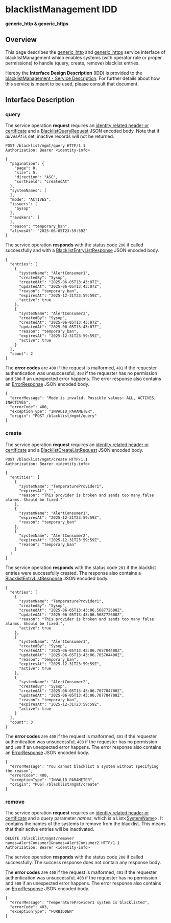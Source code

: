 # blacklistManagement IDD
**generic_http & generic_https**

## Overview

This page describes the [generic_http](../communication-profiles/generic-http-template.md) and [generic_https](../communication-profiles/generic-https-template.md) service interface of blacklistManagement which enables systems (with operator role or proper permissions) to handle (query, create, remove) blacklist entries.

Hereby the **Interface Design Description** (IDD) is provided to the [blacklistManagement - Service Description](../../assets/sd/5_0_0/blacklistManagement_sd.pdf). For further details about how this service is meant to be used, please consult that document.

## Interface Description

### query

The service operation **request** requires an [identity related header or certificate](../authentication_policy.md/#http) and a [BlacklistQueryRequest](../data-models/blacklist-query-request.md) JSON encoded body. Note that if _alivesAt_ is set, inactive records will not be returned.

```
POST /blacklist/mgmt/query HTTP/1.1
Authorization: Bearer <identity-info>

{
  "pagination": {
    "page": 0,
    "size": 5,
    "direction": "ASC",
    "sortField": "createdAt"
  },
  "systemNames": [
  ],
  "mode": "ACTIVES",
  "issuers": [
    "Sysop"
  ],
  "revokers": [
  ],
  "reason": "temporary_ban",
  "alivesAt": "2025-06-05T23:59:59Z"
}
```
The service operation **responds** with the status code `200` if called successfully and with a [BlacklistEntryListResponse](../data-models/blacklist-entry-list-response.md) JSON encoded body.

```
{
  "entries": [
    {
      "systemName": "AlertConsumer1",
      "createdBy": "Sysop",
      "createdAt": "2025-06-05T13:43:07Z",
      "updatedAt": "2025-06-05T13:43:07Z",
      "reason": "temporary_ban",
      "expiresAt": "2025-12-31T23:59:59Z",
      "active": true
    },
    {
      "systemName": "AlertConsumer2",
      "createdBy": "Sysop",
      "createdAt": "2025-06-05T13:43:07Z",
      "updatedAt": "2025-06-05T13:43:07Z",
      "reason": "temporary_ban",
      "expiresAt": "2025-12-31T23:59:59Z",
      "active": true
    }
  ],
  "count": 2
}
```
The **error codes** are `400` if the request is malformed, `401` if the requester authentication was unsuccessful, `403` if the requester has no permission and `500` if an unexpected error happens. The error response also contains an [ErrorResponse](../data-models/error-response.md) JSON encoded body.

```
{
  "errorMessage": "Mode is invalid. Possible values: ALL, ACTIVES, INACTIVES",
  "errorCode": 400,
  "exceptionType": "INVALID_PARAMETER",
  "origin": "POST /blacklist/mgmt/query"
}
```

### create

The service operation **request** requires an [identity related header or certificate](../authentication_policy.md/#http) and a [BlacklistCreateListRequest](../data-models/blacklist-create-list-request.md) JSON encoded body.

```
POST /blacklist/mgmt/create HTTP/1.1
Authorization: Bearer <identity-info>

{
  "entities": [
    {
      "systemName": "TemperatureProvider1",
      "expiresAt": "",
      "reason": "This provider is broken and sends too many false alarms. Should be fixed."
    },
    {
      "systemName": "AlertConsumer1",
      "expiresAt": "2025-12-31T23:59:59Z",
      "reason": "temporary_ban"
    },
    {
      "systemName": "AlertConsumer2",
      "expiresAt": "2025-12-31T23:59:59Z",
      "reason": "temporary_ban"
    }
  ]
}
```
The service operation **responds** with the status code `201` if the blacklist entries were successfully created. The response also contains a [BlacklistEntryListResponse](../data-models/blacklist-entry-list-response.md) JSON encoded body.

```
{
  "entries": [
    {
      "systemName": "TemperatureProvider1",
      "createdBy": "Sysop",
      "createdAt": "2025-06-05T13:43:06.568772600Z",
      "updatedAt": "2025-06-05T13:43:06.568772600Z",
      "reason": "This provider is broken and sends too many false alarms. Should be fixed.",
      "active": true
    },
    {
      "systemName": "AlertConsumer1",
      "createdBy": "Sysop",
      "createdAt": "2025-06-05T13:43:06.705704400Z",
      "updatedAt": "2025-06-05T13:43:06.705704400Z",
      "reason": "temporary_ban",
      "expiresAt": "2025-12-31T23:59:59Z",
      "active": true
    },
    {
      "systemName": "AlertConsumer2",
      "createdBy": "Sysop",
      "createdAt": "2025-06-05T13:43:06.707704700Z",
      "updatedAt": "2025-06-05T13:43:06.707704700Z",
      "reason": "temporary_ban",
      "expiresAt": "2025-12-31T23:59:59Z",
      "active": true
    }
  ],
  "count": 3
}
```
The **error codes** are `400` if the request is malformed, `401` if the requester authentication was unsuccessful, `403` if the requester has no permission and `500` if an unexpected error happens. The error response also contains an [ErrorResponse](../data-models/error-response.md) JSON encoded body.

```
{
  "errorMessage": "You cannot blacklist a system without specifying the reason",
  "errorCode": 400,
  "exceptionType": "INVALID_PARAMETER",
  "origin": "POST /blacklist/mgmt/create"
}
```

### remove

The service operation **request** requires an [identity related header or certificate](../authentication_policy.md/#http) and a query parameter _names_, which is a List<[SystemName](../primitives.md#systemname)>. It contains the names of the systems to remove from the blacklist. This means that their active entries will be inactivated.

```
DELETE /blacklist/mgmt/remove?names=AlertConsumer1&names=AlertConsumer2 HTTP/1.1
Authorization: Bearer <identity-info>
```
The service operation **responds** with the status code `200` if called successfully. The success response does not contain any response body.

The **error codes** are `400` if the request is malformed, `401` if the requester authentication was unsuccessful, `403` if the requester has no permission and `500` if an unexpected error happens. The error response also contains an [ErrorResponse](../data-models/error-response.md) JSON encoded body.

```
{
  "errorMessage": "TemperatureProvider1 system is blacklisted",
  "errorCode": 403,
  "exceptionType": "FORBIDDEN"
}
```